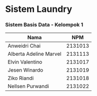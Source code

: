 # Sistem Laundry

### Sistem Basis Data - Kelompok 1

| Nama                   | NPM     |
| ---------------------- | ------- |
| Anweidri Chai          | 2131013 |
| Alberta Adeline Marvel | 2131113 |
| Elvin Valentino        | 2131017 |
| Jesen Winardo          | 2131019 |
| Ziko Riandi            | 2131018 |
| Nellsen Purwandi       | 2131022 |
